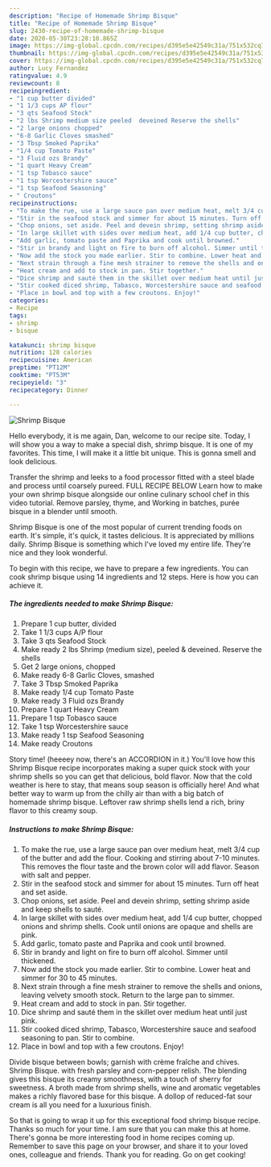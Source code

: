 ```yaml
---
description: "Recipe of Homemade Shrimp Bisque"
title: "Recipe of Homemade Shrimp Bisque"
slug: 2430-recipe-of-homemade-shrimp-bisque
date: 2020-05-30T23:28:10.865Z
image: https://img-global.cpcdn.com/recipes/d395e5e42549c31a/751x532cq70/shrimp-bisque-recipe-main-photo.jpg
thumbnail: https://img-global.cpcdn.com/recipes/d395e5e42549c31a/751x532cq70/shrimp-bisque-recipe-main-photo.jpg
cover: https://img-global.cpcdn.com/recipes/d395e5e42549c31a/751x532cq70/shrimp-bisque-recipe-main-photo.jpg
author: Lucy Fernandez
ratingvalue: 4.9
reviewcount: 8
recipeingredient:
- "1 cup butter divided"
- "1 1/3 cups AP flour"
- "3 qts Seafood Stock"
- "2 lbs Shrimp medium size peeled  deveined Reserve the shells"
- "2 large onions chopped"
- "6-8 Garlic Cloves smashed"
- "3 Tbsp Smoked Paprika"
- "1/4 cup Tomato Paste"
- "3 Fluid ozs Brandy"
- "1 quart Heavy Cream"
- "1 tsp Tobasco sauce"
- "1 tsp Worcestershire sauce"
- "1 tsp Seafood Seasoning"
- " Croutons"
recipeinstructions:
- "To make the rue, use a large sauce pan over medium heat, melt 3/4 cup of the butter and add the flour. Cooking and stirring about 7-10 minutes. This removes the flour taste and the brown color will add flavor. Season with salt and pepper."
- "Stir in the seafood stock and simmer for about 15 minutes. Turn off heat and set aside."
- "Chop onions, set aside. Peel and devein shrimp, setting shrimp aside and keep shells to sauté."
- "In large skillet with sides over medium heat, add 1/4 cup butter, chopped onions and shrimp shells. Cook until onions are opaque and shells are pink."
- "Add garlic, tomato paste and Paprika and cook until browned."
- "Stir in brandy and light on fire to burn off alcohol. Simmer until thickened."
- "Now add the stock you made earlier. Stir to combine. Lower heat and simmer for 30 to 45 minutes."
- "Next strain through a fine mesh strainer to remove the shells and onions, leaving velvety smooth stock. Return to the large pan to simmer."
- "Heat cream and add to stock in pan. Stir together."
- "Dice shrimp and sauté them in the skillet over medium heat until just pink."
- "Stir cooked diced shrimp, Tabasco, Worcestershire sauce and seafood seasoning to pan. Stir to combine."
- "Place in bowl and top with a few croutons. Enjoy!"
categories:
- Recipe
tags:
- shrimp
- bisque

katakunci: shrimp bisque 
nutrition: 128 calories
recipecuisine: American
preptime: "PT12M"
cooktime: "PT53M"
recipeyield: "3"
recipecategory: Dinner

---
```



![Shrimp Bisque](https://img-global.cpcdn.com/recipes/d395e5e42549c31a/751x532cq70/shrimp-bisque-recipe-main-photo.jpg)

Hello everybody, it is me again, Dan, welcome to our recipe site. Today, I will show you a way to make a special dish, shrimp bisque. It is one of my favorites. This time, I will make it a little bit unique. This is gonna smell and look delicious.

Transfer the shrimp and leeks to a food processor fitted with a steel blade and process until coarsely pureed. FULL RECIPE BELOW Learn how to make your own shrimp bisque alongside our online culinary school chef in this video tutorial. Remove parsley, thyme, and Working in batches, purée bisque in a blender until smooth.

Shrimp Bisque is one of the most popular of current trending foods on earth. It's simple, it's quick, it tastes delicious. It is appreciated by millions daily. Shrimp Bisque is something which I've loved my entire life. They're nice and they look wonderful.


To begin with this recipe, we have to prepare a few ingredients. You can cook shrimp bisque using 14 ingredients and 12 steps. Here is how you can achieve it.

<!--inarticleads1-->

##### The ingredients needed to make Shrimp Bisque:

1. Prepare 1 cup butter, divided
1. Take 1 1/3 cups A/P flour
1. Take 3 qts Seafood Stock
1. Make ready 2 lbs Shrimp (medium size), peeled &amp; deveined. Reserve the shells
1. Get 2 large onions, chopped
1. Make ready 6-8 Garlic Cloves, smashed
1. Take 3 Tbsp Smoked Paprika
1. Make ready 1/4 cup Tomato Paste
1. Make ready 3 Fluid ozs Brandy
1. Prepare 1 quart Heavy Cream
1. Prepare 1 tsp Tobasco sauce
1. Take 1 tsp Worcestershire sauce
1. Make ready 1 tsp Seafood Seasoning
1. Make ready  Croutons


Story time! (heeeey now, there&#39;s an ACCORDION in it.) You&#39;ll love how this Shrimp Bisque recipe incorporates making a super quick stock with your shrimp shells so you can get that delicious, bold flavor. Now that the cold weather is here to stay, that means soup season is officially here! And what better way to warm up from the chilly air than with a big batch of homemade shrimp bisque. Leftover raw shrimp shells lend a rich, briny flavor to this creamy soup. 

<!--inarticleads2-->

##### Instructions to make Shrimp Bisque:

1. To make the rue, use a large sauce pan over medium heat, melt 3/4 cup of the butter and add the flour. Cooking and stirring about 7-10 minutes. This removes the flour taste and the brown color will add flavor. Season with salt and pepper.
1. Stir in the seafood stock and simmer for about 15 minutes. Turn off heat and set aside.
1. Chop onions, set aside. Peel and devein shrimp, setting shrimp aside and keep shells to sauté.
1. In large skillet with sides over medium heat, add 1/4 cup butter, chopped onions and shrimp shells. Cook until onions are opaque and shells are pink.
1. Add garlic, tomato paste and Paprika and cook until browned.
1. Stir in brandy and light on fire to burn off alcohol. Simmer until thickened.
1. Now add the stock you made earlier. Stir to combine. Lower heat and simmer for 30 to 45 minutes.
1. Next strain through a fine mesh strainer to remove the shells and onions, leaving velvety smooth stock. Return to the large pan to simmer.
1. Heat cream and add to stock in pan. Stir together.
1. Dice shrimp and sauté them in the skillet over medium heat until just pink.
1. Stir cooked diced shrimp, Tabasco, Worcestershire sauce and seafood seasoning to pan. Stir to combine.
1. Place in bowl and top with a few croutons. Enjoy!


Divide bisque between bowls; garnish with crème fraîche and chives. Shrimp Bisque. with fresh parsley and corn-pepper relish. The blending gives this bisque its creamy smoothness, with a touch of sherry for sweetness. A broth made from shrimp shells, wine and aromatic vegetables makes a richly flavored base for this bisque. A dollop of reduced-fat sour cream is all you need for a luxurious finish. 

So that is going to wrap it up for this exceptional food shrimp bisque recipe. Thanks so much for your time. I am sure that you can make this at home. There's gonna be more interesting food in home recipes coming up. Remember to save this page on your browser, and share it to your loved ones, colleague and friends. Thank you for reading. Go on get cooking!
